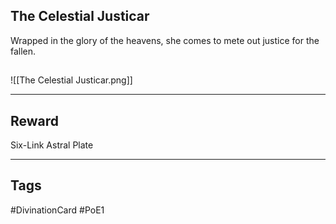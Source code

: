 ## The Celestial Justicar
Wrapped in the glory of the heavens, she comes to mete out justice for the fallen.
## 
![[The Celestial Justicar.png]]

---
## Reward
Six-Link Astral Plate

---
## Tags
#DivinationCard
#PoE1